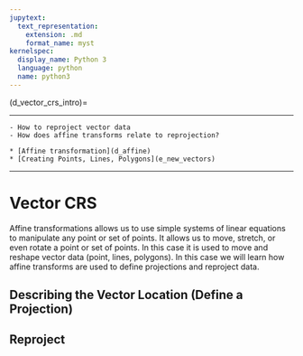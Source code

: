 ```yaml
---
jupytext:
  text_representation:
    extension: .md
    format_name: myst
kernelspec:
  display_name: Python 3
  language: python
  name: python3
---
```


(d_vector_crs_intro)=

----------------

```{admonition} Learning Objectives
- How to reproject vector data
- How does affine transforms relate to reprojection?
```
```{admonition} Review
* [Affine transformation](d_affine)
* [Creating Points, Lines, Polygons](e_new_vectors)
```
----------------

# Vector CRS 

Affine transformations allows us to use simple systems of linear equations to manipulate any point or set of points. It allows us to move, stretch, or even rotate a point or set of points. In this case it is used to move and reshape vector data (point, lines, polygons). In this case we will learn how affine transforms are used to define projections and reproject data.

## Describing the Vector Location (Define a Projection)


## Reproject

<!--
https://kartoweb.itc.nl/geometrics/Coordinate%20transformations/coordtrans.html

 https://geopandas.org/gallery/plotting_with_geoplot.html

https://geocompr.robinlovelace.net/geometric-operations.html
 In this section we will learn how to reproject vector data:


 Affine transformation is any transformation that preserves lines and parallelism. However, angles or length are not necessarily preserved. Affine transformations include, among others, shifting (translation), scaling and rotation. Additionally, it is possible to use any combination of these. Affine transformations are an essential part of geocomputation. For example, shifting is needed for labels placement, scaling is used in non-contiguous area cartograms (see Section 8.6), and many affine transformations are applied when reprojecting or improving the geometry that was created based on a distorted or wrongly projected map. The sf package implements affine transformation for objects of classes sfg and sfc.

nz_sfc = st_geometry(nz)

Shifting moves every point by the same distance in map units. It could be done by adding a numerical vector to a vector object. For example, the code below shifts all y-coordinates by 100,000 meters to the north, but leaves the x-coordinates untouched (left panel of Figure 5.5).

nz_shift = nz_sfc + c(0, 100000)

Scaling enlarges or shrinks objects by a factor. It can be applied either globally or locally. Global scaling increases or decreases all coordinates values in relation to the origin coordinates, while keeping all geometries topological relations intact. It can be done by subtraction or multiplication of asfg or sfc object.

Local scaling treats geometries independently and requires points around which geometries are going to be scaled, e.g., centroids. In the example below, each geometry is shrunk by a factor of two around the centroids (middle panel in Figure 5.5). To achieve that, each object is firstly shifted in a way that its center has coordinates of 0, 0 ((nz_sfc - nz_centroid_sfc)). Next, the sizes of the geometries are reduced by half (* 0.5). Finally, each object’s centroid is moved back to the input data coordinates (+ nz_centroid_sfc).

nz_centroid_sfc = st_centroid(nz_sfc)
nz_scale = (nz_sfc - nz_centroid_sfc) * 0.5 + nz_centroid_sfc

Rotation of two-dimensional coordinates requires a rotation matrix:

R=[cosθ−sinθsinθcosθ]

It rotates points in a clockwise direction. The rotation matrix can be implemented in R as:

rotation = function(a){
  r = a * pi / 180 #degrees to radians
  matrix(c(cos(r), sin(r), -sin(r), cos(r)), nrow = 2, ncol = 2)
} 

The rotation function accepts one argument a - a rotation angle in degrees. Rotation could be done around selected points, such as centroids (right panel of Figure 5.5). See vignette("sf3") for more examples.

nz_rotate = (nz_sfc - nz_centroid_sfc) * rotation(30) + nz_centroid_sfc

Illustrations of affine transformations: shift, scale and rotate.

FIGURE 5.5: Illustrations of affine transformations: shift, scale and rotate.

Finally, the newly created geometries can replace the old ones with the st_set_geometry() function:

nz_scale_sf = st_set_geometry(nz, nz_scale) -->